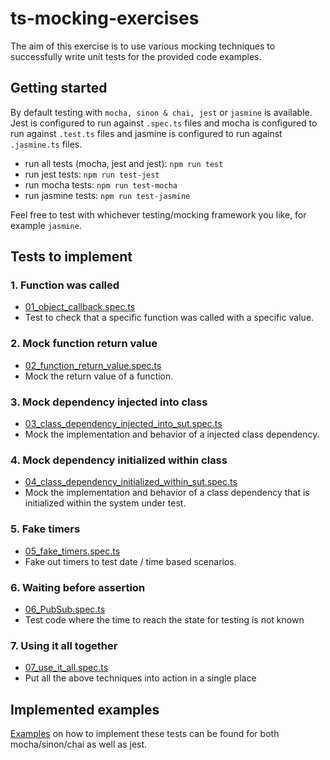 # ts-mocking-exercises

The aim of this exercise is to use various mocking techniques to successfully write unit tests for the provided code examples.

## Getting started
By default testing with `mocha, sinon & chai, jest` or `jasmine` is available. Jest is configured to run against `.spec.ts` files and mocha is configured to run against `.test.ts` files and jasmine is configured to run against `.jasmine.ts` files.

- run all tests (mocha, jest and jest): `npm run test`
- run jest tests: `npm run test-jest`
- run mocha tests: `npm run test-mocha`
- run jasmine tests: `npm run test-jasmine`

Feel free to test with whichever testing/mocking framework you like, for example `jasmine`.

## Tests to implement

### 1. Function was called

- [01_object_callback.spec.ts](src/tests-to-implement/01_object_callback.spec.ts)
- Test to check that a specific function was called with a specific value.

### 2. Mock function return value

- [02_function_return_value.spec.ts](src/tests-to-implement/02_function_return_value.spec.ts)
- Mock the return value of a function.

### 3. Mock dependency injected into class

- [03_class_dependency_injected_into_sut.spec.ts](src/tests-to-implement/03_class_dependency_injected_into_sut.spec.ts)
- Mock the implementation and behavior of a injected class dependency.

### 4. Mock dependency initialized within class

- [04_class_dependency_initialized_within_sut.spec.ts](src/tests-to-implement/04_class_dependency_initialized_within_sut.spec.ts)
- Mock the implementation and behavior of a class dependency that is initialized within the system under test.

### 5. Fake timers

- [05_fake_timers.spec.ts](src/tests-to-implement/05_fake_timers.spec.ts)
- Fake out timers to test date / time based scenarios.

### 6. Waiting before assertion

- [06_PubSub.spec.ts](src/tests-to-implement/06_PubSub.spec.ts)
- Test code where the time to reach the state for testing is not known

### 7. Using it all together

- [07_use_it_all.spec.ts](src/tests-to-implement/07_use_it_all.spec.ts)
- Put all the above techniques into action in a single place

## Implemented examples

[Examples](src/tests-implemented) on how to implement these tests can be found for both mocha/sinon/chai as well as jest.
